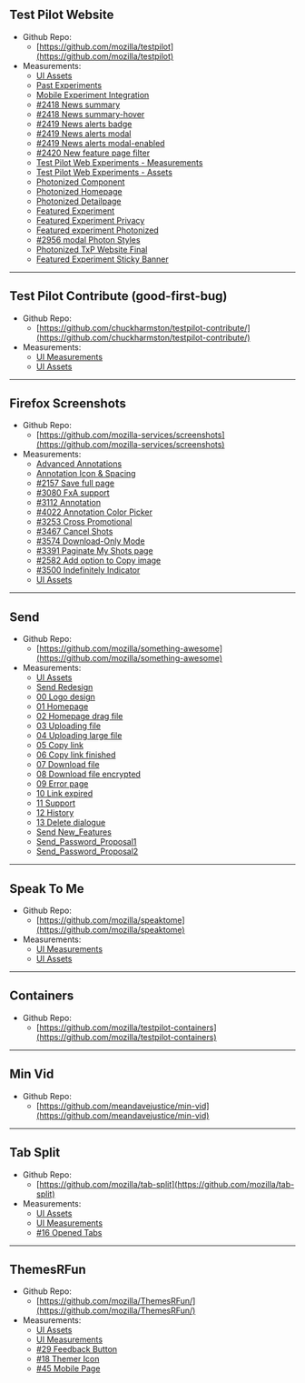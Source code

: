 ## Test Pilot Website
* Github Repo:
    * [https://github.com/mozilla/testpilot](https://github.com/mozilla/testpilot)
* Measurements:
    * [UI Assets](Test_Pilot_Website/00_Assets/Photonized_homepage)
    * [Past Experiments](Test_Pilot_Website/01_Measurements/ShowPastExperiments_20180518)
    * [Mobile Experiment Integration](Test_Pilot_Website/01_Measurements/Mobile_experiment_integration/)
    * [#2418 News summary](Test_Pilot_Website/2418_News_summary)
    * [#2418 News summary-hover](Test_Pilot_Website/2418_News_summary_hover)
    * [#2419 News alerts badge](Test_Pilot_Website/2419_News_alerts_Badge)
    * [#2419 News alerts modal](Test_Pilot_Website/2419_News_alerts_Modal)
    * [#2419 News alerts modal-enabled](Test_Pilot_Website/2419_News_alerts_Modal_Enabled)
    * [#2420 New feature page filter](Test_Pilot_Website/2420_New_feature_page_filter)
    * [Test Pilot Web Experiments - Measurements](Test_Pilot_Website/01_Measurements/Web_experiments.png)
    * [Test Pilot Web Experiments - Assets](https://github.com/mozilla/testpilot-assets/tree/master/Test_Pilot_Website/00_Assets)
    
    * [Photonized Component](Test_Pilot_Website/01_Measurements/Component_20171003/)
    * [Photonized Homepage](Test_Pilot_Website/01_Measurements/Homepage_20170927/)
    * [Photonized Detailpage](Test_Pilot_Website/01_Measurements/Detailpage_20170927/)
    * [Featured Experiment](Test_Pilot_Website/01_Measurements/Featured_experiment/)
    * [Featured Experiment Privacy](Test_Pilot_Website/01_Measurements/Featured_Experiment_privacy/)
    * [Featured experiment Photonized](Test_Pilot_Website/01_Measurements/Featured_experiment_photonized/)
    * [#2956 modal Photon Styles](Test_Pilot_Website/01_Measurements/Modal_Photon_Styles/)
    * [Photonized TxP Website Final](Test_Pilot_Website/01_Measurements/Photonized_Txp_Website_Final/)
    * [Featured Experiment Sticky Banner](Test_Pilot_Website/01_Measurements/Featured_experiment_sticky_banner/)


---
## Test Pilot Contribute (good-first-bug)
* Github Repo:
    * [https://github.com/chuckharmston/testpilot-contribute/](https://github.com/chuckharmston/testpilot-contribute/)
* Measurements:
    * [UI Measurements](Test_Pilot_Contribute/01_Measurements/)
    * [UI Assets](https://github.com/mozilla/testpilot-assets/tree/master/Test_Pilot_Contribute/00_Assets)


---
## Firefox Screenshots
* Github Repo:
    * [https://github.com/mozilla-services/screenshots](https://github.com/mozilla-services/screenshots)
* Measurements:
    * [Advanced Annotations](Firefox_Screenshots/Advanced_Annotations)
    * [Annotation Icon & Spacing](Firefox_Screenshots/Annotation/Annotation-icon-spacing)
    * [#2157 Save full page](Firefox_Screenshots/Save%20fullpage)
    * [#3080 FxA support](Firefox_Screenshots/FxA_Integration)
    * [#3112 Annotation](Firefox_Screenshots/Annotation)
    * [#4022 Annotation Color Picker](Firefox_Screenshots/Annotation/Annotation-color%20picker)
    * [#3253 Cross Promotional](Firefox_Screenshots/Cross-promotional)
    * [#3467 Cancel Shots](Firefox_Screenshots/FFSS-3467)
    * [#3574 Download-Only Mode](Firefox_Screenshots/FFSS-3574)
    * [#3391 Paginate My Shots page](Firefox_Screenshots/FFSS_Pagination)
    * [#2582 Add option to Copy image](Firefox_Screenshots/FFSS_Copy)
    * [#3500 Indefinitely Indicator](Firefox_Screenshots/FFSS_Indicator)
    * [UI Assets](https://github.com/mozilla/testpilot-assets/tree/master/Firefox_Screenshots/00_Assets)

---
## Send
* Github Repo:
    * [https://github.com/mozilla/something-awesome](https://github.com/mozilla/something-awesome)
* Measurements:
    * [UI Assets](https://github.com/mozilla/testpilot-assets/tree/master/Send/00_Assets)
    * [Send Redesign](Send/Send_Redesign)
    * [00 Logo design](Send/Send_logo_design)
    * [01 Homepage](Send/Send_01_homepage)
    * [02 Homepage drag file](Send/Send_02_homepage_drag_file)
    * [03 Uploading file](Send/Send_03_uploading_file)
    * [04 Uploading large file](Send/Send_04_uploading_large_file)
    * [05 Copy link](Send/Send_05_copy_link)
    * [06 Copy link finished](Send/Send_06_copy_link_finished)
    * [07 Download file](Send/Send_07_download_file)
    * [08 Download file encrypted](Send/Send_08_download_file_encrypted)
    * [09 Error page](Send/Send_09_error_page)
    * [10 Link expired](Send/Send_10_link_expired)
    * [11 Support](Send/Send_11_support)
    * [12 History](Send/Send_12_history)
    * [13 Delete dialogue](Send/Send_13_delete_dialogue)
    * [Send New_Features](Send/Send_New_Features)
    * [Send_Password_Proposal1](Send/Send_Password_1)
    * [Send_Password_Proposal2](Send/Send_Password_2)

---
## Speak To Me
* Github Repo:
    * [https://github.com/mozilla/speaktome](https://github.com/mozilla/speaktome)
* Measurements:
    * [UI Measurements](Speak_To_Me/01_Measurements)
    * [UI Assets](https://github.com/mozilla/testpilot-assets/tree/master/Speak_To_Me/00_Assets)

---
## Containers
* Github Repo:
    * [https://github.com/mozilla/testpilot-containers](https://github.com/mozilla/testpilot-containers)

---
## Min Vid
* Github Repo:
    * [https://github.com/meandavejustice/min-vid](https://github.com/meandavejustice/min-vid)

---
## Tab Split
* Github Repo:
   * [https://github.com/mozilla/tab-split](https://github.com/mozilla/tab-split)
* Measurements:
   * [UI Assets](https://github.com/mozilla/testpilot-assets/tree/master/Tab_Split/Tab_Split_visual_spec/assets)
   * [UI Measurements](Tab_Split/Tab_Split_visual_spec)
   * [#16 Opened Tabs](Tab_Split/Tab_split_opennewtab)

---
## ThemesRFun
* Github Repo:
   * [https://github.com/mozilla/ThemesRFun/](https://github.com/mozilla/ThemesRFun/)
* Measurements:
   * [UI Assets](https://github.com/mozilla/testpilot-assets/tree/master/ThemesRFun/00_Assets)
   * [UI Measurements](ThemesRFun/01_Measurements/ThemesRFun)
   * [#29 Feedback Button](ThemesRFun/01_Measurements/ThemeRFun_feedback)
   * [#18 Themer Icon](ThemesRFun/01_Measurements/App_icon)
   * [#45 Mobile Page](ThemesRFun/01_Measurements/Mobile_page)



